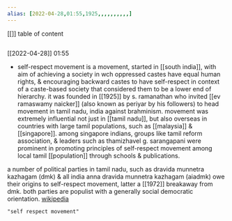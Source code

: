 ```yaml
---
alias: [2022-04-28,01:55,1925,,,,,,,,,,]
---
```

[[]]
table of content
```toc
```

[[2022-04-28]] 01:55
- self-respect movement is a movement, started in [[south india]], with aim of achieving a society in wch oppressed castes have equal human rights, & encouraging backward castes to have self-respect in context of a caste-based society that considered them to be a lower end of hierarchy. it was founded in [[1925]] by s. ramanathan who invited [[ev ramaswamy naicker]] (also known as periyar by his followers) to head movement in tamil nadu, india against brahminism. movement was extremely influential not just in [[tamil nadu]], but also overseas in countries with large tamil populations, such as [[malaysia]] & [[singapore]]. among singapore indians, groups like tamil reform association, & leaders such as thamizhavel g. sarangapani were prominent in promoting principles of self-respect movement among local tamil [[population]] through schools & publications.

a number of political parties in tamil nadu, such as dravida munnetra kazhagam (dmk) & all india anna dravida munnetra kazhagam (aiadmk) owe their origins to self-respect movement, latter a [[1972]] breakaway from dmk. both parties are populist with a generally social democratic orientation.
[wikipedia](https://en.wikipedia.org/wiki/self-respect%20movement)
```query
"self respect movement"
```